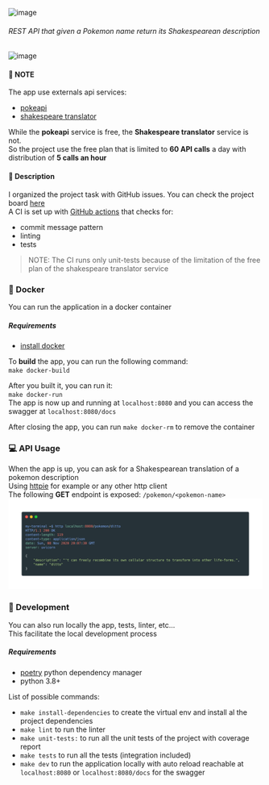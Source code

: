 ![image](https://fontmeme.com/permalink/201104/7968cc2d7b46b4dcc8c58947cba294e3.png)
###### REST API that given a Pokemon name return its Shakespearean description
![image](https://img.shields.io/badge/coverage-100%25-brightgreen)

#### 📝 NOTE
The app use externals api services:
- [pokeapi](https://pokeapi.co/)
- [shakespeare translator](https://funtranslations.com/api/shakespeare)

While the **pokeapi** service is free, the **Shakespeare translator** service is not.  
So the project use the free plan that is limited to **60 API calls** a day with distribution of **5 calls an hour** 

#### 💬 Description
I organized the project task with GitHub issues. You can check the project board [here](https://github.com/softwarebloat/PokeSpeare/projects/1)  
A CI is set up with [GitHub actions](https://github.com/softwarebloat/PokeSpeare/actions?query=workflow%3Aacceptance) that checks for:
- commit message pattern
- linting
- tests

> NOTE: The CI runs only unit-tests because of the limitation of the free plan of the shakespeare translator service


### 🚀 Docker 
You can run the application in a docker container  

##### Requirements
- [install docker](https://docs.docker.com/get-docker/)

To **build** the app, you can run the following command:  
`make docker-build`

After you built it, you can run it:  
`make docker-run`  
The app is now up and running at `localhost:8080` and you can access the swagger at `localhost:8080/docs`  

After closing the app, you can run `make docker-rm` to remove the container


### 💻 API Usage
When the app is up, you can ask for a Shakespearean translation of a pokemon description  
Using [httpie](https://httpie.org/) for example or any other http client  
The following **GET** endpoint is exposed: `/pokemon/<pokemon-name>`
![terminal](img/http-pokemon.png)


### 🔨 Development
You can also run locally the app, tests, linter, etc...  
This facilitate the local development process

##### Requirements
- [poetry](https://python-poetry.org/) python dependency manager
- python 3.8+

List of possible commands:
- `make install-dependencies` to create the virtual env and install al the project dependencies
- `make lint` to run the linter
- `make unit-tests:` to run all the unit tests of the project with coverage report
- `make tests` to run all the tests (integration included)
- `make dev` to run the application locally with auto reload reachable at `localhost:8080` or `localhost:8080/docs` for the swagger